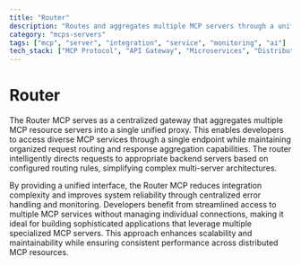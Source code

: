 ```yaml
---
title: "Router"
description: "Routes and aggregates multiple MCP servers through a unified proxy for centralized access and request management."
category: "mcps-servers"
tags: ["mcp", "server", "integration", "service", "monitoring", "ai"]
tech_stack: ["MCP Protocol", "API Gateway", "Microservices", "Distributed Systems"]
---
```


# Router

The Router MCP serves as a centralized gateway that aggregates multiple MCP resource servers into a single unified proxy. This enables developers to access diverse MCP services through a single endpoint while maintaining organized request routing and response aggregation capabilities. The router intelligently directs requests to appropriate backend servers based on configured routing rules, simplifying complex multi-server architectures.

By providing a unified interface, the Router MCP reduces integration complexity and improves system reliability through centralized error handling and monitoring. Developers benefit from streamlined access to multiple MCP services without managing individual connections, making it ideal for building sophisticated applications that leverage multiple specialized MCP servers. This approach enhances scalability and maintainability while ensuring consistent performance across distributed MCP resources.
